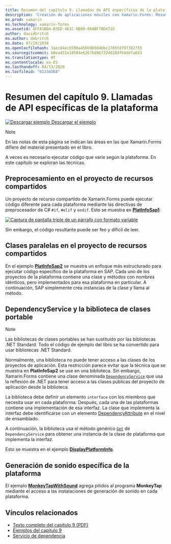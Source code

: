 ```yaml
---
title: Resumen del capítulo 9. Llamadas de API específicas de la plataforma
description: 'Creación de aplicaciones móviles con Xamarin.Forms: Resumen del capítulo 9. Llamadas de API específicas de la plataforma'
ms.prod: xamarin
ms.technology: xamarin-forms
ms.assetid: 4FFA1BD4-B3ED-461C-9B00-06ABF70D471D
author: davidbritch
ms.author: dabritch
ms.date: 07/19/2018
ms.openlocfilehash: 3aec84ec6598a45bb989d4bbc1705fd797382755
ms.sourcegitcommit: b0ea451e18504e6267b896732dd26df64ddfa843
ms.translationtype: HT
ms.contentlocale: es-ES
ms.lasthandoff: 04/13/2020
ms.locfileid: "61334568"
---
```

# <a name="summary-of-chapter-9-platform-specific-api-calls"></a>Resumen del capítulo 9. Llamadas de API específicas de la plataforma

[![Descargar ejemplo](~/media/shared/download.png) Descargar el ejemplo](https://github.com/xamarin/xamarin-forms-book-samples/tree/master/Chapter09)

> [!NOTE] 
> En las notas de esta página se indican las áreas en las que Xamarin.Forms difiere del material presentado en el libro.

A veces es necesario ejecutar código que varíe según la plataforma. En este capítulo se exploran las técnicas.

## <a name="preprocessing-in-the-shared-asset-project"></a>Preprocesamiento en el proyecto de recursos compartidos

Un proyecto de recurso compartido de Xamarin.Forms puede ejecutar código diferente para cada plataforma mediante las directivas de preprocesador de C# `#if`, `#elif` y `endif`. Esto se muestra en [**PlatInfoSap1**](https://github.com/xamarin/xamarin-forms-book-samples/tree/master/Chapter09/PlatInfoSap1):

[![Captura de pantalla triple de un párrafo con formato variable](images/ch09fg01-small.png "Modelo de dispositivo y sistema operativo")](images/ch09fg01-large.png#lightbox "Modelo de dispositivo y sistema operativo")

Sin embargo, el código resultante puede ser feo y difícil de leer.

## <a name="parallel-classes-in-the-shared-asset-project"></a>Clases paralelas en el proyecto de recursos compartidos

En el ejemplo [**PlatInfoSap2**](https://github.com/xamarin/xamarin-forms-book-samples/tree/master/Chapter09/PlatInfoSap2) se muestra un enfoque más estructurado para ejecutar código específico de la plataforma en SAP. Cada uno de los proyectos de la plataforma contiene una clase y métodos con nombres idénticos, pero implementados para esa plataforma en particular. A continuación, SAP simplemente crea instancias de la clase y llama al método.

## <a name="dependencyservice-and-the-portable-class-library"></a>DependencyService y la biblioteca de clases portable

> [!NOTE] 
> Las bibliotecas de clases portables se han sustituido por las bibliotecas .NET Standard. Todo el código de ejemplo del libro se ha convertido para usar bibliotecas .NET Standard.

Normalmente, una biblioteca no puede tener acceso a las clases de los proyectos de aplicación. Esta restricción parece evitar que la técnica que se muestra en **PlatInfoSap2** se use en una biblioteca. Sin embargo, Xamarin.Forms contiene una clase denominada [`DependencyService`](xref:Xamarin.Forms.DependencyService) que usa la reflexión de .NET para tener acceso a las clases públicas del proyecto de aplicación desde la biblioteca.

La biblioteca debe definir un elemento `interface` con los miembros que necesita usar en cada plataforma. Después, cada una de las plataformas contiene una implementación de esa interfaz. La clase que implementa la interfaz debe identificarse con un elemento [DependencyAttribute](xref:Xamarin.Forms.DependencyAttribute) en el nivel de ensamblado.

A continuación, la biblioteca usa el método genérico [`Get`](xref:Xamarin.Forms.DependencyService.Get*) de `DependencyService` para obtener una instancia de la clase de plataforma que implementa la interfaz.

Esto se muestra en el ejemplo [**DisplayPlatformInfo**](https://github.com/xamarin/xamarin-forms-book-samples/tree/master/Chapter09/DisplayPlatformInfo).

## <a name="platform-specific-sound-generation"></a>Generación de sonido específica de la plataforma

El ejemplo [**MonkeyTapWithSound**](https://github.com/xamarin/xamarin-forms-book-samples/tree/master/Chapter09/MonkeyTapWithSound) agrega pitidos al programa **MonkeyTap** mediante el acceso a las instalaciones de generación de sonido en cada plataforma.

## <a name="related-links"></a>Vínculos relacionados

- [Texto completo del capítulo 9 (PDF)](https://download.xamarin.com/developer/xamarin-forms-book/XamarinFormsBook-Ch09-Apr2016.pdf)
- [Ejemplos del capítulo 9](https://github.com/xamarin/xamarin-forms-book-samples/tree/master/Chapter09)
- [Servicio de dependencia](~/xamarin-forms/app-fundamentals/dependency-service/index.md)
